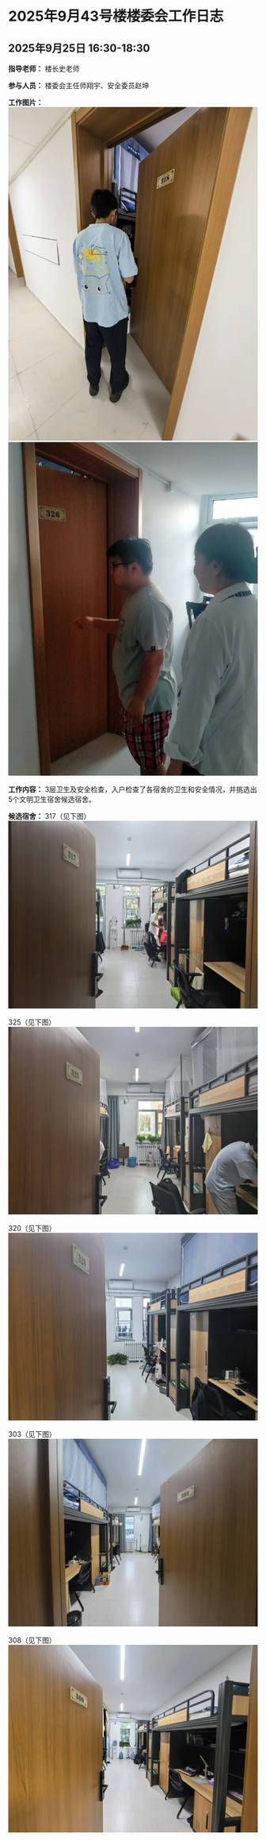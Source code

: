 # 2025年9月43号楼楼委会工作日志

## 2025年9月25日 16:30-18:30

**指导老师：**
楼长史老师

**参与人员：**
楼委会主任师翔宇、安全委员赵坤

**工作图片：**
![工作照片1](9.26/1.jpg)
![工作照片2](9.26/2.jpg)

**工作内容：**
3层卫生及安全检查，入户检查了各宿舍的卫生和安全情况，并挑选出5个文明卫生宿舍候选宿舍。

**候选宿舍：**
317（见下图）
![317](9.26/微信图片_20250925174955_15_289.jpg)

325（见下图）
![325](9.26/微信图片_20250925174956_16_289.jpg)

320（见下图）
![320](9.26/微信图片_20250925174957_17_289.jpg)

303（见下图）
![303](9.26/微信图片_20250925174957_18_289.jpg)

308（见下图）
![308](9.26/微信图片_20250925174958_19_289.jpg)

